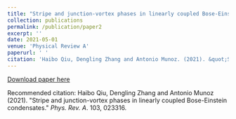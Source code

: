 ```yaml
---
title: "Stripe and junction-vortex phases in linearly coupled Bose-Einstein condensates"
collection: publications
permalink: /publication/paper2
excerpt: ''
date: 2021-05-01
venue: 'Physical Review A'
paperurl: ' '
citation: 'Haibo Qiu, Dengling Zhang and Antonio Munoz. (2021). &quot;Stripe and junction-vortex phases in linearly coupled Bose-Einstein condensates.&quot; <i>Phys. Rev. A</i>. 103, 023316.'
---
```


[Download paper here](http://oracle05.github.io/ultracoldatoms/files/paper2.pdf)

Recommended citation: Haibo Qiu, Dengling Zhang and Antonio Munoz (2021). "Stripe and junction-vortex phases in linearly coupled Bose-Einstein condensates." <i>Phys. Rev. A</i>. 103, 023316.
